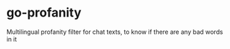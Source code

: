 # go-profanity
Multilingual profanity filter for chat texts, to know if there are any bad words in it
